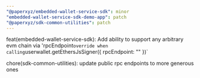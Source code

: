 ```yaml
---
"@paperxyz/embedded-wallet-service-sdk": minor
"embedded-wallet-service-sdk-demo-app": patch
"@paperxyz/sdk-common-utilities": patch
---
```


feat(embedded-wallet-service-sdk): Add ability to support any arbitrary evm chain via 'rpcEndpoint`override when calling`userwallet.getEthersJsSigner({ rpcEndpoint: "" })`

chore(sdk-common-utilities): update public rpc endpoints to more generous ones
